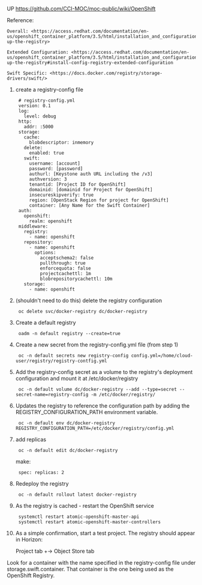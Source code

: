 UP <https://github.com/CCI-MOC/moc-public/wiki/OpenShift>

Reference:

    Overall: <https://access.redhat.com/documentation/en-us/openshift_container_platform/3.5/html/installation_and_configuration/setting-up-the-registry>

    Extended Configuration: <https://access.redhat.com/documentation/en-us/openshift_container_platform/3.5/html/installation_and_configuration/setting-up-the-registry#install-config-registry-extended-configuration

    Swift Specific: <https://docs.docker.com/registry/storage-drivers/swift/>

1) create a registry-config file

        # registry-config.yml
        version: 0.1
        log:
          level: debug
        http:
          addr: :5000
        storage:
          cache:
            blobdescriptor: inmemory
          delete:
            enabled: true
          swift:
            username: [account]
            password: [password]
            authurl: [Keystone auth URL including the /v3]
            authversion: 3
            tenantid: [Project ID for OpenShift]
            domainid: [domainid for Project for OpenShift]
            insecureskipverify: true
            region: [OpenStack Region for project for OpenShift]
            container: [Any Name for the Swift Container]
        auth:
          openshift:
            realm: openshift
        middleware:
          registry:
            - name: openshift
          repository:
            - name: openshift
              options:
                acceptschema2: false
                pullthrough: true
                enforcequota: false
                projectcachettl: 1m
                blobrepositorycachettl: 10m
          storage:
            - name: openshift

2) (shouldn't need to do this) delete the registry configuration

        oc delete svc/docker-registry dc/docker-registry

3) Create a default registry

        oadm -n default registry --create=true

4) Create a new secret from the registry-config.yml file (from step 1)

        oc -n default secrets new registry-config config.yml=/home/cloud-user/registry/registry-contfig.yml


5) Add the registry-config secret as a volume to the registry's deployment configuration and mount it at /etc/docker/registry

        oc -n default volume dc/docker-registry --add --type=secret --secret-name=registry-config -m /etc/docker/registry/

7) Updates the registry to reference the configuration path by adding the REGISTRY_CONFIGURATION_PATH environment variable.

        oc -n default env dc/docker-registry REGISTRY_CONFIGURATION_PATH=/etc/docker/registry/config.yml

9) add replicas

        oc -n default edit dc/docker-registry

   make:

        spec: replicas: 2

8) Redeploy the registry

        oc -n default rollout latest docker-registry

9) As the registry is cached - restart the OpenShift service

        systemctl restart atomic-openshift-master-api
        systemctl restart atomic-openshift-master-controllers

10) As a simple confirmation, start a test project.  The registry should appear in Horizon:

    Project tab
       +-> Object Store tab
             
Look for a container with the name specified in the registry-config file under storage.swift.container.  That container is the one being used as the OpenShift Registry.